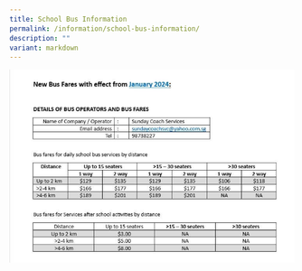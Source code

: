 ```yaml
---
title: School Bus Information
permalink: /information/school-bus-information/
description: ""
variant: markdown
---
```

![](/images/Information/bus%20fare%202024.jpg)